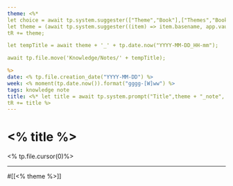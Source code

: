 ```yaml
---
theme: <%* 
let choice = await tp.system.suggester(["Theme","Book"],["Themes","Books"],true,"Choice note type");
let theme = (await tp.system.suggester((item) => item.basename, app.vault.getFiles().filter(file => file.path.includes("Knowledge/"+ choice + "/")), false, 'Choice ' + choice)).basename;
tR += theme;

let tempTitle = await theme + '_' + tp.date.now("YYYY-MM-DD_HH-mm");

await tp.file.move('Knowledge/Notes/' + tempTitle);

%>
date: <% tp.file.creation_date("YYYY-MM-DD") %>
week: <% moment(tp.date.now()).format("gggg-[W]ww") %>
tags: knowledge note
title: <%* let title = await tp.system.prompt("Title",theme + "_note", true);
tR += title %>
---
```


# <% title %>
<% tp.file.cursor(0)%>


---
#[[<% theme %>]]



